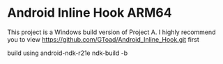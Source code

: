 # Android Inline Hook ARM64

This project is a Windows build version of Project A.
I highly recommend you to view https://github.com/GToad/Android_Inline_Hook.git first

build using android-ndk-r21e
ndk-build -b


